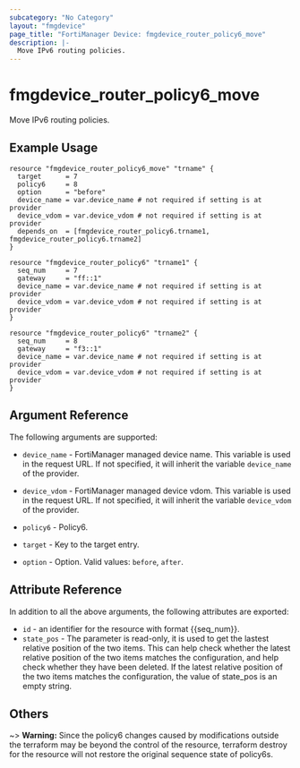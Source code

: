 ```yaml
---
subcategory: "No Category"
layout: "fmgdevice"
page_title: "FortiManager Device: fmgdevice_router_policy6_move"
description: |-
  Move IPv6 routing policies.
---
```


# fmgdevice_router_policy6_move
Move IPv6 routing policies.

## Example Usage

```hcl
resource "fmgdevice_router_policy6_move" "trname" {
  target      = 7
  policy6     = 8
  option      = "before"
  device_name = var.device_name # not required if setting is at provider
  device_vdom = var.device_vdom # not required if setting is at provider
  depends_on  = [fmgdevice_router_policy6.trname1, fmgdevice_router_policy6.trname2]
}

resource "fmgdevice_router_policy6" "trname1" {
  seq_num     = 7
  gateway     = "ff::1"
  device_name = var.device_name # not required if setting is at provider
  device_vdom = var.device_vdom # not required if setting is at provider
}

resource "fmgdevice_router_policy6" "trname2" {
  seq_num     = 8
  gateway     = "f3::1"
  device_name = var.device_name # not required if setting is at provider
  device_vdom = var.device_vdom # not required if setting is at provider
}
```

## Argument Reference


The following arguments are supported:

* `device_name` - FortiManager managed device name. This variable is used in the request URL. If not specified, it will inherit the variable `device_name` of the provider.
* `device_vdom` - FortiManager managed device vdom. This variable is used in the request URL. If not specified, it will inherit the variable `device_vdom` of the provider.
* `policy6` - Policy6.

* `target` - Key to the target entry.
* `option` - Option. Valid values: `before`, `after`.


## Attribute Reference

In addition to all the above arguments, the following attributes are exported:
* `id` - an identifier for the resource with format {{seq_num}}.
* `state_pos` - The parameter is read-only, it is used to get the lastest relative position of the two items. This can help check whether the latest relative position of the two items matches the configuration, and help check whether they have been deleted. If the latest relative position of the two items matches the configuration, the value of state_pos is an empty string.

## Others

~> **Warning:** Since the policy6 changes caused by modifications outside the terraform may be beyond the control of the resource, terraform destroy for the resource will not restore the original sequence state of policy6s.
